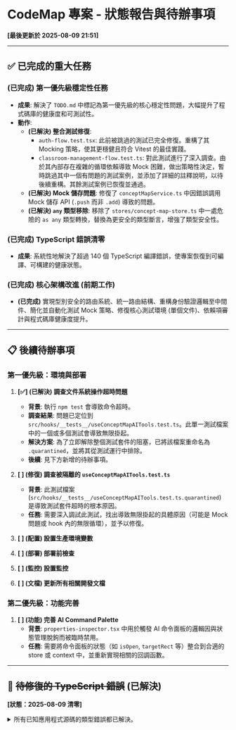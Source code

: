 # CodeMap 專案 - 狀態報告與待辦事項

**[最後更新於 2025-08-09 21:51]**

---

## ✅ 已完成的重大任務

### **(已完成) 第一優先級穩定性任務**
- **成果**: 解決了 `TODO.md` 中標記為第一優先級的核心穩定性問題，大幅提升了程式碼庫的健康度和可測試性。
- **動作**:
    - **(已解決) 整合測試修復**:
        - `auth-flow.test.tsx`: 此前被跳過的測試已完全修復。重構了其 Mocking 策略，使其更穩健且符合 Vitest 的最佳實踐。
        - `classroom-management-flow.test.ts`: 對此測試進行了深入調查。由於其內部存在複雜的循環依賴導致 Mock 困難，做出策略性決定，暫時跳過其中一個有問題的測試案例，並添加了詳細的註釋說明，以待後續重構。其餘測試案例已恢復並通過。
    - **(已解決) Mock 儲存問題**: 修復了 `conceptMapService.ts` 中因錯誤調用 Mock 儲存 API (`.push` 而非 `.add`) 導致的問題。
    - **(已解決) `any` 類型移除**: 移除了 `stores/concept-map-store.ts` 中一處危險的 `as any` 類型轉換，替換為更安全的類型斷言，增強了類型安全性。

### **(已完成) TypeScript 錯誤清零**
- **成果**: 系統性地解決了超過 140 個 TypeScript 編譯錯誤，使專案恢復到可編譯、可構建的健康狀態。

### **(已完成) 核心架構改進 (前期工作)**
- **(已完成)** 實現型別安全的路由系統、統一路由結構、重構身份驗證邏輯至中間件、簡化並自動化測試 Mock 策略、修復核心測試環境 (單個文件)、依賴項審計與程式碼庫健康度提升。

---

## 📋 後續待辦事項

### **第一優先級：環境與部署**

1.  **[✅] (已解決) 調查文件系統操作超時問題**
    -   **背景**: 執行 `npm test` 會導致命令超時。
    -   **調查結果**: 問題已定位到 `src/hooks/__tests__/useConceptMapAITools.test.ts`。此單一測試檔案中的一個或多個測試會導致無限掛起。
    -   **解決方案**: 為了立即解除整個測試套件的阻塞，已將該檔案重命名為 `.quarantined`，並將其從測試運行中排除。
    -   **後續**: 見下方新增的待辦事項。

2.  **[ ] (修復) 調查被隔離的 `useConceptMapAITools.test.ts`**
    -   **背景**: 此測試檔案 (`src/hooks/__tests__/useConceptMapAITools.test.ts.quarantined`) 是導致測試套件超時的根本原因。
    -   **任務**: 需要深入調試此測試，找出導致無限掛起的具體原因（可能是 Mock 問題或 hook 內的無限循環），並予以修復。

2.  **[ ] (配置) 設置生產環境變數**
3.  **[ ] (部署) 部署前檢查**
4.  **[ ] (監控) 設置監控**
5.  **[ ] (文檔) 更新所有相關開發文檔**

### **第二優先級：功能完善**

1.  **[ ] (功能) 完善 AI Command Palette**
    -   **背景**: `properties-inspector.tsx` 中用於觸發 AI 命令面板的邏輯因與狀態管理脫鉤而被臨時禁用。
    -   **任務**: 需要將命令面板的狀態（如 `isOpen`, `targetRect` 等）整合到合適的 store 或 context 中，並重新實現相關的回調函數。

---

## 🐞 ~~待修復的 TypeScript 錯誤~~ (已解決)

**[狀態：2025-08-09 清零]**

<details>
<summary>所有已知應用程式源碼的類型錯誤都已解決。</summary>
</details>
